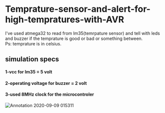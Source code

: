 # Temprature-sensor-and-alert-for-high-tempratures-with-AVR

I've used atmega32 to read from lm35(temrpature sensor) and tell with leds and buzzer if the temprature is good or bad or something between.<br>Ps: temprature is in celsius.<br>

## simulation specs
#### 1-vcc for lm35 = 5 volt
#### 2-operating voltage for buzzer = 2 volt
#### 3-used 8MHz clock for the microcontroler
![Annotation 2020-09-09 015311](https://user-images.githubusercontent.com/57289181/92596306-e98bcb80-f2a5-11ea-8a30-bc919992bb33.jpg)
